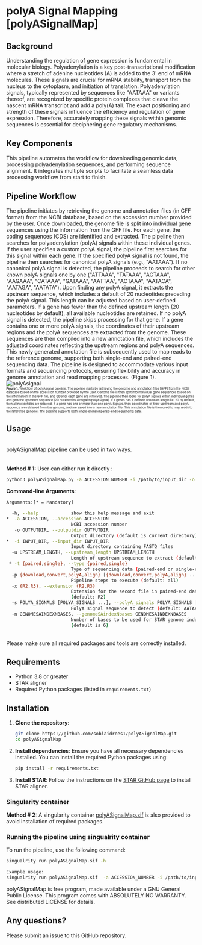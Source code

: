 # polyA Signal Mapping [polyASignalMap]

## Background
Understanding the regulation of gene expression is fundamental in molecular biology. Polyadenylation is a key post-transcriptional modification where a stretch of adenine nucleotides (A) is added to the 3' end of mRNA molecules. These signals are crucial for mRNA stability, transport from the nucleus to the cytoplasm, and initiation of translation. Polyadenylation signals, typically represented by sequences like "AATAAA" or variants thereof, are recognized by specific protein complexes that cleave the nascent mRNA transcript and add a poly(A) tail. The exact positioning and strength of these signals influence the efficiency and regulation of gene expression. Therefore, accurately mapping these signals within genomic sequences is essential for deciphering gene regulatory mechanisms.

## Key Components
This pipeline automates the workflow for downloading genomic data, processing polyadenylation sequences, and performing sequence alignment. It integrates multiple scripts to facilitate a seamless data processing workflow from start to finish.

## Pipeline Workflow
The pipeline initiates by retrieving the genome and annotation files (in GFF format) from the NCBI database, based on the accession number provided by the user. Once downloaded, the genome file is split into individual gene sequences using the information from the GFF file. For each gene, the coding sequences (CDS) are identified and extracted. The pipeline then searches for polyadenylation (polyA) signals within these individual genes. If the user specifies a custom polyA signal, the pipeline first searches for this signal within each gene. If the specified polyA signal is not found, the pipeline then searches for canonical polyA signals (e.g., "AATAAA"). If no canonical polyA signal is detected, the pipeline proceeds to search for other known polyA signals one by one ("ATTAAA", "TATAAA", "AGTAAA", "AAGAAA", "CATAAA", "GATAAA", "AATTAA", "ACTAAA", "AATACA", "AATAGA", "AATATA"). Upon finding any polyA signal, it extracts the upstream sequence, which includes a default of 20 nucleotides preceding the polyA signal. This length can be adjusted based on user-defined parameters. If a gene has fewer than the defined upstream length (20 nucleotides by default), all available nucleotides are retained. If no polyA signal is detected, the pipeline skips processing for that gene. If a gene contains one or more polyA signals, the coordinates of their upstream regions and the polyA sequences are extracted from the genome. These sequences are then compiled into a new annotation file, which includes the adjusted coordinates reflecting the upstream regions and polyA sequences. This newly generated annotation file is subsequently used to map reads to the reference genome, supporting both single-end and paired-end sequencing data. The pipeline is designed to accommodate various input formats and sequencing protocols, ensuring flexibility and accuracy in genome annotation and read mapping processes. (Figure 1).
<br>![polyAsignal](https://github.com/sobiaidrees1/polyASignalMap/assets/74347135/7d2661a5-eb75-46a9-8a73-47c6ce8d733c) </br>
<span style="font-size: 8px;">**Figure 1.** Workflow of polyAsignal pipeline. The pipeline starts by retrieving the genome and annotation files [GFF] from the NCBI database based on the accession number provided by the user. Genome file is then split into individual gene sequences based on the information in the GFF file, and CDS for each gene are retrieved. The pipeline then looks for polyA signals within individual genes and gets the upstream sequence (20 nuceltodies alongwith polyASignal). If a genes has < defined upstream length i.e. 20 by default, then all nucleotides are retaiend. If a gene has one or more than one polyA Signals, then coordinates of their upstream and polyA sequence are retrieved from the genome, and are saved into a new annotation file. This annotation file is then used to map reads to the reference genome. The pipeline supports both single-end and paired-end sequencing data.</span>
## Usage
<br>polyASignalMap pipeline can be used in two ways.</br> 
<br></br>
**Method # 1:** User can either run it directly :
```bash
python3 polyASignalMap.py -a ACCESSION_NUMBER -i /path/to/input_dir -o /path/to/output_dir -t paired
```
**Command-line Arguments**:
```bash
Arguments:[* = Mandatory]

  -h, --help            show this help message and exit
*  -a ACCESSION, --accession ACCESSION
                        NCBI accession number
   -o OUTPUTDIR, --outputdir OUTPUTDIR
                        Output directory (default is current directory)
*  -i INPUT_DIR, --input_dir INPUT_DIR
                        Input directory containing FASTQ files
  -u UPSTREAM_LENGTH, --upstream_length UPSTREAM_LENGTH
                        Length of upstream sequence to extract (default is 20)
 * -t {paired,single}, --type {paired,single}
                        Type of sequencing data (paired-end or single-end)
  -p {download,convert,polyA,align} [{download,convert,polyA,align} ...], --pipeline_steps {download,convert,polyA,align} [{download,convert,polyA,align} ...]
                        Pipeline steps to execute (default: all)
  -x {R2,R3}, --extension {R2,R3}
                        Extension for the second file in paired-end data
                        (default: R2)
  -s POLYA_SIGNALS [POLYA_SIGNALS ...], --polyA_signals POLYA_SIGNALS [POLYA_SIGNALS ...]
                        PolyA signal sequence to detect (default: AATAAA)
  -n GENOMESAINDEXNBASES, --genomeSAindexNbases GENOMESAINDEXNBASES
                        Number of bases to be used for STAR genome indexing
                        (default is 6)
```
<br>Please make sure all required packages and tools are correctly installed.</br>
## Requirements

- Python 3.8 or greater
- STAR aligner
- Required Python packages (listed in `requirements.txt`)

## Installation

1. **Clone the repository**:
    ```bash
    git clone https://github.com/sobiaidrees1/polyASignalMap.git
    cd polyASignalMap
    ```

2. **Install dependencies**:
    Ensure you have all necessary dependencies installed. You can install the required Python packages using:
    ```bash
    pip install -r requirements.txt
    ```

3. **Install STAR**:
    Follow the instructions on the [STAR GitHub page](https://github.com/alexdobin/STAR) to install STAR aligner.

### Singularity container

**Method # 2:** A singularity container [polyASignalMap.sif](https://www.dropbox.com/scl/fi/86t4v5pxdvccaolehef2l/polyASignalMap.sif?rlkey=sdz8kzxo5i438gbux0568ba5z&st=0vh1xnze&dl=0) is also provided to avoid installation of required packages. 

### Running the pipeline using singualrity container

To run the pipeline, use the following command:

```bash
singualrity run polyASignalMap.sif -h

Example usage:
singualrity run polyASignalMap.sif  -a ACCESSION_NUMBER -i /path/to/input_dir -o /path/to/output_dir -t paired
```
polyASignalMap is free program, made available under a GNU General Public License. This program comes with ABSOLUTELY NO WARRANTY. See distributed LICENSE for details.

## Any questions?
Please submit an issue to this GitHub repository.
